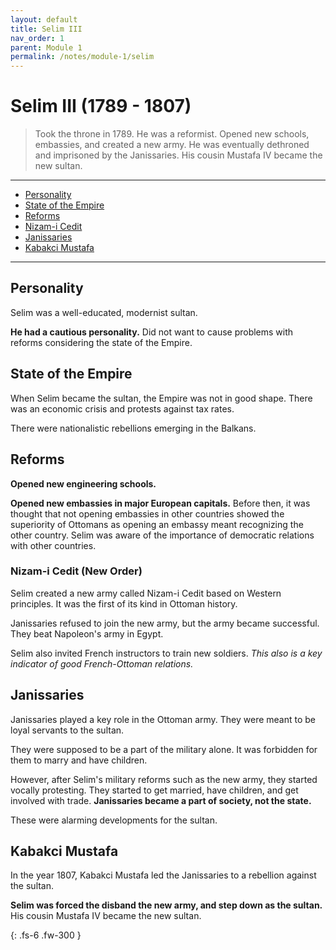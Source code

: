 ```yaml
---
layout: default
title: Selim III
nav_order: 1
parent: Module 1
permalink: /notes/module-1/selim
---
```


# Selim III (1789 - 1807)

>Took the throne in 1789. He was a reformist. Opened new schools, embassies, and created a new army. He was eventually dethroned and imprisoned by the Janissaries. His cousin Mustafa IV became the new sultan. 

---
* [Personality](#personality)
* [State of the Empire](#state-of-the-empire)
* [Reforms](#reforms)
* [Nizam-i Cedit](#nizam-i-cedit)
* [Janissaries](#janissaries)
* [Kabakci Mustafa](#kabakci-mustafa)

---

## Personality

Selim was a well-educated, modernist sultan. 

**He had a cautious personality.** Did not want to cause problems with reforms considering the state of the Empire. 

## State of the Empire

When Selim became the sultan, the Empire was not in good shape. There was an economic crisis and protests against tax rates. 

There were nationalistic rebellions emerging in the Balkans. 

## Reforms

**Opened new engineering schools.**

**Opened new embassies in major European capitals.** Before then, it was thought that not opening embassies in other countries showed the superiority of Ottomans as opening an embassy meant recognizing the other country. Selim was aware of the importance of democratic relations with other countries. 

### Nizam-i Cedit (New Order)

Selim created a new army called Nizam-i Cedit based on Western principles. It was the first of its kind in Ottoman history. 

Janissaries refused to join the new army, but the army became successful. They beat Napoleon's army in Egypt. 

Selim also invited French instructors to train new soldiers. *This also is a key indicator of good French-Ottoman relations.*

## Janissaries

Janissaries played a key role in the Ottoman army. They were meant to be loyal servants to the sultan. 

They were supposed to be a part of the military alone. It was forbidden for them to marry and have children. 

However, after Selim's military reforms such as the new army, they started vocally protesting. They started to get married, have children, and get involved with trade. **Janissaries became a part of society, not the state.**

These were alarming developments for the sultan.

## Kabakci Mustafa

In the year 1807, Kabakci Mustafa led the Janissaries to a rebellion against the sultan. 

**Selim was forced the disband the new army, and step down as the sultan.** His cousin Mustafa IV became the new sultan. 


{: .fs-6 .fw-300 }


